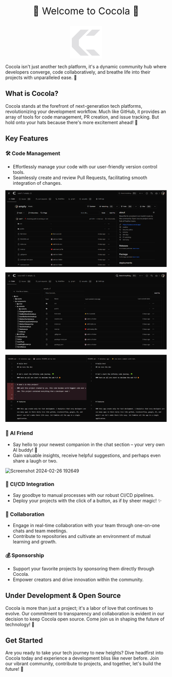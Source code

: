<p style="font-size:30px" align="center">
🌟 Welcome to Cocola 🌟
</p>

<p align="center">
    <img src="https://github.com/cocola-dev/cocola/blob/main/public/logo.png?raw=true" alt="Sublime's custom image" width="100"/>
</p>

Cocola isn't just another tech platform, it's a dynamic community hub where developers converge, code collaboratively, and breathe life into their projects with unparalleled ease. 🚀

## What is Cocola?

Cocola stands at the forefront of next-generation tech platforms, revolutionizing your development workflow. Much like GitHub, it provides an array of tools for code management, PR creation, and issue tracking. But hold onto your hats because there's more excitement ahead! 🎉

## Key Features

### 🛠️ Code Management

- Effortlessly manage your code with our user-friendly version control tools.
- Seamlessly create and review Pull Requests, facilitating smooth integration of changes.

![tree files](/assets/images/code_page.png)

![Code Management](/assets/images/code_tree.png)

![code review](/assets/images/code_review.png)

### 💬 AI Friend

- Say hello to your newest companion in the chat section – your very own AI buddy! 🤖
- Gain valuable insights, receive helpful suggestions, and perhaps even share a laugh or two.

![Screenshot 2024-02-26 192649](https://github.com/cocola-dev/cocola/assets/142723369/e76b1f7d-2ec3-4780-bac9-2432e4bcd29d)


### 🚧 CI/CD Integration

- Say goodbye to manual processes with our robust CI/CD pipelines.
- Deploy your projects with the click of a button, as if by sheer magic! ✨

### 🤝 Collaboration

- Engage in real-time collaboration with your team through one-on-one chats and team meetings.
- Contribute to repositories and cultivate an environment of mutual learning and growth.

### 💰 Sponsorship

- Support your favorite projects by sponsoring them directly through Cocola.
- Empower creators and drive innovation within the community.

## Under Development & Open Source

Cocola is more than just a project; it's a labor of love that continues to evolve. Our commitment to transparency and collaboration is evident in our decision to keep Cocola open source. Come join us in shaping the future of technology! 🌈

## Get Started

Are you ready to take your tech journey to new heights? Dive headfirst into Cocola today and experience a development bliss like never before. Join our vibrant community, contribute to projects, and together, let's build the future! 🚀

